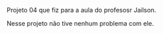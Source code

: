 Projeto 04 que fiz para a aula do profesosr Jailson.

Nesse projeto não tive nenhum problema com ele.

